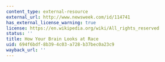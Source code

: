```yaml
---
content_type: external-resource
external_url: http://www.newsweek.com/id/114741
has_external_license_warning: true
license: https://en.wikipedia.org/wiki/All_rights_reserved
status: ''
title: How Your Brain Looks at Race
uid: 694f6bdf-8b39-4c03-a728-b37bec0a23c9
wayback_url: ''
---
```

